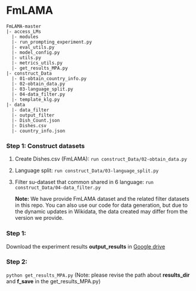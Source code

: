 # FmLAMA

```
FmLAMA-master
|- access_LMs
  |- modules
  |- run_prompting_experiment.py
  |- eval_utils.py
  |- model_config.py
  |- utils.py
  |- metrics_utils.py
  |- get_results_MPA.py
|- construct_Data
  |- 01-obtain_country_info.py
  |- 02-obtain_data.py
  |- 03-language_split.py
  |- 04-data_filter.py
  |- template_klg.py
|- data
  |- data_filter
  |- output_filter
  |- Dish_Count.json
  |- Dishes.csv
  |- country_info.json
```

### Step 1: Construct datasets
1. Create Dishes.csv (FmLAMA): `run construct_Data/02-obtain_data.py`    
2. Language split:  `run construct_Data/03-language_split.py`
3. Filter su-dataset that common shared in 6 language: `run construct_Data/04-data_filter.py`

   **Note:** We have provide FmLAMA dataset and the related filter datasets in this repo. You can also use our code for data generation, but due to the dynamic updates in Wikidata, the data created may differ from the version we provide.


### Step 1: 
Download the experiment results **output_results** in [Google drive](https://drive.google.com/drive/folders/1GjDaLrP_yJsvMXpwY3aov2tzetsqFxZZ?usp=sharing)

### Step 2:
`python get_results_MPA.py`
(Note: please revise the path about **results_dir** and **f_save** in the get_results_MPA.py)
